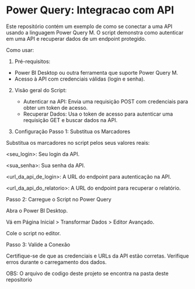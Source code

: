 # Power Query: Integracao com API

Este repositório contém um exemplo de como se conectar a uma API usando a linguagem Power Query M. O script demonstra como autenticar em uma API e recuperar dados de um endpoint protegido.

Como usar:
1. Pré-requisitos:
  - Power BI Desktop ou outra ferramenta que suporte Power Query M.
  - Acesso à API com credenciais válidas (login e senha).

2. Visão geral do Script:
   - Autenticar na API: Envia uma requisição POST com credenciais para obter um token de acesso.
   - Recuperar Dados: Usa o token de acesso para autenticar uma requisição GET e buscar dados na API.

3. Configuração
   Passo 1: Substitua os Marcadores

Substitua os marcadores no script pelos seus valores reais:

<seu_login>: Seu login da API.

<sua_senha>: Sua senha da API.

<url_da_api_de_login>: A URL do endpoint para autenticação na API.

<url_da_api_do_relatorio>: A URL do endpoint para recuperar o relatório.


Passo 2: Carregue o Script no Power Query

Abra o Power BI Desktop.

Vá em Página Inicial > Transformar Dados > Editor Avançado.

Cole o script no editor.


Passo 3: Valide a Conexão

Certifique-se de que as credenciais e URLs da API estão corretas. Verifique erros durante o carregamento dos dados.

OBS: O arquivo de codigo deste projeto se encontra na pasta deste repositorio




